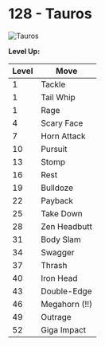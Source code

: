 # 128 - Tauros
![][128]

**Level Up:**

Level | Move
---   | ---
  1   | Tackle
  1   | Tail Whip
  1   | Rage
  4   | Scary Face
  7   | Horn Attack
 10   | Pursuit
 13   | Stomp
 16   | Rest
 19   | Bulldoze
 22   | Payback
 25   | Take Down
 28   | Zen Headbutt
 31   | Body Slam
 34   | Swagger
 37   | Thrash
 40   | Iron Head
 43   | Double-Edge
 46   | Megahorn (!!)
 49   | Outrage
 52   | Giga Impact



[128]: https://raw.githubusercontent.com/PokeAPI/sprites/master/sprites/pokemon/128.png "Tauros"
